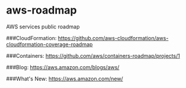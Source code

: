 # aws-roadmap
AWS services public roadmap

###CloudFormation:
https://github.com/aws-cloudformation/aws-cloudformation-coverage-roadmap

###Containers:
https://github.com/aws/containers-roadmap/projects/1

###Blog:
https://aws.amazon.com/blogs/aws/

###What's New:
https://aws.amazon.com/new/
